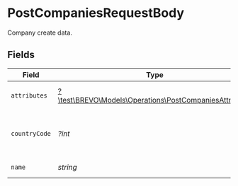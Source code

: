 # PostCompaniesRequestBody

Company create data.


## Fields

| Field                                                                                                        | Type                                                                                                         | Required                                                                                                     | Description                                                                                                  | Example                                                                                                      |
| ------------------------------------------------------------------------------------------------------------ | ------------------------------------------------------------------------------------------------------------ | ------------------------------------------------------------------------------------------------------------ | ------------------------------------------------------------------------------------------------------------ | ------------------------------------------------------------------------------------------------------------ |
| `attributes`                                                                                                 | [?\test\BREVO\Models\Operations\PostCompaniesAttributes](../../models/operations/PostCompaniesAttributes.md) | :heavy_minus_sign:                                                                                           | Attributes for company creation                                                                              |                                                                                                              |
| `countryCode`                                                                                                | *?int*                                                                                                       | :heavy_minus_sign:                                                                                           | Country code if phone_number is passed in attributes.                                                        | 91                                                                                                           |
| `name`                                                                                                       | *string*                                                                                                     | :heavy_check_mark:                                                                                           | Name of company                                                                                              | company                                                                                                      |